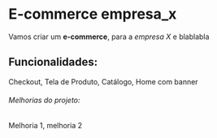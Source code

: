 # E-commerce empresa_x

Vamos criar um **e-commerce**, para a *empresa X* e blablabla

## Funcionalidades:

Checkout, Tela de Produto, Catálogo, Home com banner

###### Melhorias do projeto:

Melhoria 1, melhoria 2